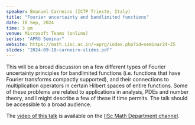 ```yaml
---
speaker: Emanuel Carneiro (ICTP Trieste, Italy)
title: "Fourier uncertainty and bandlimited functions"
date: 18 Sep, 2024
time: 3 pm
venue: Microsoft Teams (online)
series: "APRG Seminar"
website: https://math.iisc.ac.in/~aprg/index.php?id=seminar24-25
slides: "2024-09-18-carneiro-slides.pdf"
---
```


This will be a broad discussion on a few different types of Fourier uncertainty principles for bandlimited functions (i.e. functions that have Fourier
transforms compactly supported), and their connections to multiplication operators in certain Hilbert spaces of entire functions. Some of these problems
are related to applications in analysis, PDEs and number theory, and I might describe a few of these if time permits. The talk should be accessible to a
broad audience.

The [video of this talk](https://www.youtube.com/watch?v=YE6sKXchv-I&list=PLQXtaLhI1-1qxOEykh-1WOFkYuIzEE-ev) is available
on the [IISc Math Department channel](https://www.youtube.com/channel/UCR5Igvq9HScQKlPr-0coSIg/playlists).

